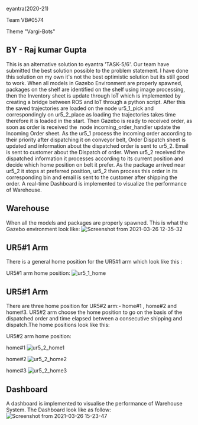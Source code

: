 eyantra(2020-21)

Team VB#0574

Theme "Vargi-Bots"

BY - Raj kumar Gupta
-------------------------------------------------------------------------------------------------------------------------------------------------------------------
This is an alternative solution to eyantra 'TASK-5/6'. Our team have submitted the best solution possible to the problem statement. I have done this solution on my own it's not the best optimistic solution but its still good to work. When all models in Gazebo Environment are properly spawned, packages on the shelf are identified on the shelf using image processing, then the Inventory sheet is update through IoT which is implemented by creating a bridge between ROS and IoT through a python script. After this the saved trajectories are loaded on the node ur5_1_pick and correspondingly on ur5_2_place as loading the trajectories takes time therefore it is loaded in the start. Then Gazebo is ready to received order, as soon as order is received the  node incoming_order_handler update the Incoming Order sheet. As the ur5_1 process the incoming order according to their priority after dispatching it on conveyor belt, Order Dispatch sheet is updated and information about the dispatched order is sent to ur5_2. Email is sent to customer about the Dispatch of order. When ur5_2 received the dispatched information it processes according to its current position and decide which home position on belt it prefer. As the package arrived near ur5_2 it stops at preferred position, ur5_2 then process this order in its corresponding bin and email is sent to the customer after shipping the order. A real-time Dashboard is implemented to visualize the performance of Warehouse.

Warehouse
--------------------------------------------------------------------------------------------------------------------------------------------------------------------
When all the models and packages are properly spawned. This is what the Gazebo environment look like:
![Screenshot from 2021-03-26 12-35-32](https://user-images.githubusercontent.com/25104480/112604621-5e86b300-8e3c-11eb-8b54-a4d94f77908f.png)

UR5#1 Arm
--------------------------------------------------------------------------------------------------------------------------------------------------------------------
There is  a general home position for the UR5#1 arm which look like this :

UR5#1 arm home position:
![ur5_1_home](https://user-images.githubusercontent.com/25104480/112609153-30f03880-8e41-11eb-9b44-c78d6e1aa6b7.png)

UR5#1 Arm
------------------------------------------------------------------------------------------------------------------------------------------------------------------
There are three home position for UR5#2 arm:- home#1 , home#2 and home#3. UR5#2 arm choose the home position to go on the basis of the dispatched order and time elapsed between a consecutive shipping and dispatch.The home positions look like this:

UR5#2 arm home position:

home#1
![ur5_2_home1](https://user-images.githubusercontent.com/25104480/112610576-dce65380-8e42-11eb-9484-2cd1fbcac96c.png)

home#2
![ur5_2_home2](https://user-images.githubusercontent.com/25104480/112611185-83325900-8e43-11eb-8a5b-6b89e904c95b.png)

home#3
![ur5_2_home3](https://user-images.githubusercontent.com/25104480/112611303-a957f900-8e43-11eb-9583-f9526647aa02.png)

Dashboard
------------------------------------------------------------------------------------------------------------------------------------------------------------------
A dashboard is implemented to visualise the performance of Warehouse System. The Dashboard look like as follow:
![Screenshot from 2021-03-26 15-23-47](https://user-images.githubusercontent.com/25104480/112615280-4ddc3a00-8e48-11eb-83ce-6d07c7a5fe9c.png)




